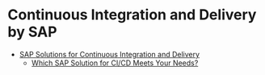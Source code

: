 # Continuous Integration and Delivery by SAP

-   [SAP Solutions for Continuous Integration and Delivery](sap-solutions-for-continuous-integration-and-delivery-e9fa320.md#loioe9fa320181124fa9808d4446a1bf69dd)
    -   [Which SAP Solution for CI/CD Meets Your Needs?](sap-solutions-for-continuous-integration-and-delivery-e9fa320.md#loioa49d1ba1ecef4e9d96deffd127c4522d)

